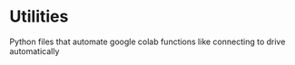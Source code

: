 # Utilities
Python files that automate google colab functions like connecting to drive automatically
